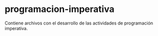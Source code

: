 # programacion-imperativa
Contiene archivos con el desarrollo de las actividades de programación imperativa.
